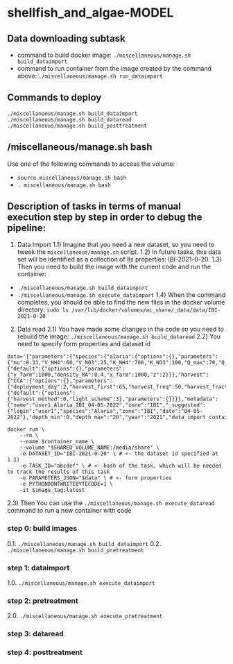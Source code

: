 # shellfish_and_algae-MODEL

## Data downloading subtask 
- command to build docker image: `./miscellaneous/manage.sh build_dataimport`
- command to run container from the image created by the command above: `./miscellaneous/manage.sh run_dataimport`


## Commands to deploy
```
./miscellaneous/manage.sh build_dataimport
./miscellaneous/manage.sh build_dataread
./miscellaneous/manage.sh build_posttreatment
```

## /miscellaneous/manage.sh bash

Use one of the following commands to access the volume:
- `source miscellaneous/manage.sh bash`
- `. miscellaneous/manage.sh bash`


## Description of tasks in terms of manual execution step by step in order to debug the pipeline:

1) Data Import
1.1) Imagine that you need a new dataset, so you need to tweek the `miscellaneous/manage.sh` script.
1.2) In future tasks, this data set will be identified as a collection of its properties: IBI-2021-0-20. 
1.3) Then you need to build the image with the current code and run the container:
- `./miscellaneous/manage.sh build_dataimport`
- `./miscellaneous/manage.sh execute_dataimport`
1.4) When the command completes, you should be able to find the new files in the docker volume directory:
`sudo ls /var/lib/docker/volumes/ac_share/_data/data/IBI-2021-0-20`
	
2) Data read
2.1) You have made some changes in the code so you need to rebuild the image:
`./miscellaneous/manage.sh build_dataread`
2.2) You need to specify form properties and dataset id
``` SH
data='{"parameters":{"species":{"alaria":{"options":{},"parameters":{"mu":0.33,"V_NH4":60,"V_NO3":25,"K_NH4":700,"K_NO3":100,"Q_max":70,"Q_min":14,"N_to_P":12,"K_c":7,"T_O":12,"T_min":1,"T_max":25,"I_s":277,"a_cs":0.00036,"d_m":0.003,"h_MA":0.4,"w_MA":0.2,"r_L":0.2,"r_N":0.1}}},"farm":{"default":{"options":{},"parameters":{"y_farm":1000,"density_MA":0.4,"x_farm":1000,"z":2}}},"harvest":{"CCA":{"options":{},"parameters":{"deployment_day":2,"harvest_first":65,"harvest_freq":50,"harvest_fraction":0.75,"deployment_Nf":10000}}},"run":{"default":{"options":{"harvest_method":0,"light_scheme":3},"parameters":{}}}},"metadata":{"name":"user1_Alaria_IBI_04-05-2022","zone":"IBI","_suggested":{"login":"user1","species":"Alaria","zone":"IBI","date":"04-05-2022"},"depth_min":0,"depth_max":"20","year":"2021","data_import_container":"8496183ebd"}}'

docker run \
    --rm \
    --name $container_name \
    --volume "$SHARED_VOLUME_NAME:/media/share" \
    -e DATASET_ID="IBI-2021-0-20" \ # <- the dataset id specified at 1.1)
    -e TASK_ID="abcdef" \ # <- hash of the task, which will be needed to track the results of this task
    -e PARAMETERS_JSON="$data" \ # <- form properties
    -e PYTHONDONTWRITEBYTECODE=1 \
    -it $image_tag:latest
```	
2.3) Then You can use the `./miscellaneous/manage.sh execute_dataread` command to run a new container with code



### step 0: build images
0.1. `./miscellaneous/manage.sh build_dataimport`
0.2. `./miscellaneous/manage.sh build_pretreatment`

### step 1: dataimport
1.0. `./miscellaneous/manage.sh execute_dataimport`

### step 2: pretreatment
2.0. `./miscellaneous/manage.sh execute_pretreatment`

### step 3: dataread

### step 4: posttreatment

